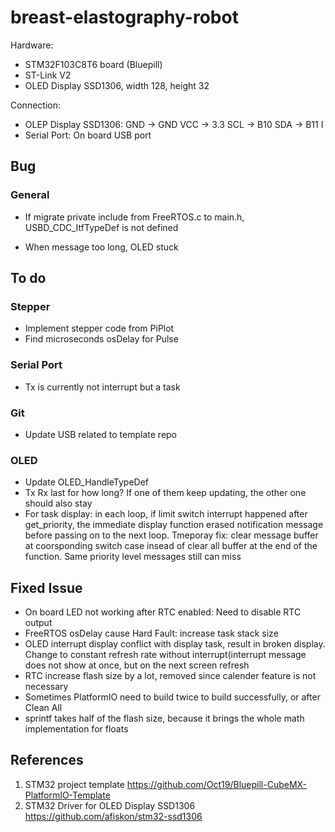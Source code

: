 # breast-elastography-robot

Hardware:

- STM32F103C8T6 board (Bluepill)
- ST-Link V2
- OLED Display SSD1306, width 128, height 32

Connection:

- OLEP Display SSD1306: GND -> GND
                        VCC -> 3.3
                        SCL -> B10
                        SDA -> B11
                        I
- Serial Port: On board USB port

## Bug

### General

- If migrate private include from FreeRTOS.c to main.h, USBD_CDC_ItfTypeDef is not defined

- When message too long, OLED stuck

## To do

### Stepper

- Implement stepper code from PiPlot
- Find microseconds osDelay for Pulse

### Serial Port

- Tx is currently not interrupt but a task

### Git

- Update USB related to template repo

### OLED

- Update OLED_HandleTypeDef
- Tx Rx last for how long? If one of them keep updating, the other one should also stay
- For task display: in each loop, if limit switch interrupt happened after get_priority, the immediate display function erased notification message before passing on to the next loop. Tmeporay fix: clear message buffer at coorsponding switch case insead of clear all buffer at the end of the function. Same priority level messages still can miss

## Fixed Issue

- On board LED not working after RTC enabled: Need to disable RTC output
- FreeRTOS osDelay cause Hard Fault: increase task stack size
- OLED interrupt display conflict with display task, result in broken display. Change to constant refresh rate without interrupt(interrupt message does not show at once, but on the next screen refresh
- RTC increase flash size by a lot, removed since calender feature is not necessary
- Sometimes PlatformIO need to build twice to build successfully, or after Clean All
- sprintf takes half of the flash size, because it brings the whole math implementation for floats

## References

1. STM32 project template <https://github.com/Oct19/Bluepill-CubeMX-PlatformIO-Template>
2. STM32 Driver for OLED Display SSD1306 <https://github.com/afiskon/stm32-ssd1306>
